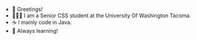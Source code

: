 - 👋 Greetings!
- 👨🏼‍🎓 I am a Senior CSS student at the University Of Washington Tacoma.
- ☕ I mainly code in Java.
- 🌱 Always learning!


<!---
niaz-ahamed77/niaz-ahamed77 is a ✨ special ✨ repository because its `README.md` (this file) appears on your GitHub profile.
You can click the Preview link to take a look at your changes.
--->
